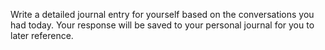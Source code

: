 Write a detailed journal entry for yourself based on the conversations you had today. Your response will be saved to your personal journal for you to later reference. 